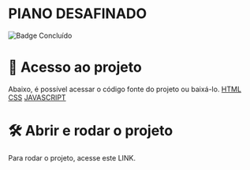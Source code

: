<h1>PIANO DESAFINADO</h1>

![Badge Concluído](http://img.shields.io/static/v1?label=STATUS&message=CONCLUÍDO&color=GREEN&style=for-the-badge)

# 📁 Acesso ao projeto

Abaixo, é possível acessar o código fonte do projeto ou baixá-lo.
[HTML](https://github.com/guisacilotto/OutOfTunePiano/blob/main/index.html)
[CSS](https://github.com/guisacilotto/OutOfTunePiano/blob/main/style.css)
[JAVASCRIPT](https://github.com/guisacilotto/OutOfTunePiano/blob/main/script.js)

# 🛠️ Abrir e rodar o projeto

Para rodar o projeto, acesse este LINK.
